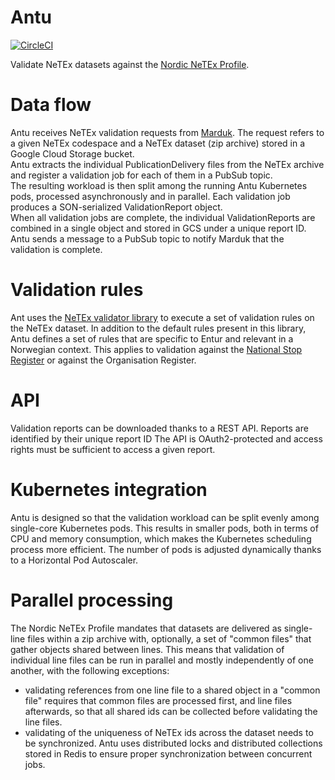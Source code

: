 # Antu
[![CircleCI](https://circleci.com/gh/entur/antu/tree/master.svg?style=svg)](https://circleci.com/gh/entur/antu/tree/master)

Validate NeTEx datasets against the [Nordic NeTEx Profile](https://enturas.atlassian.net/wiki/spaces/PUBLIC/pages/728891481/Nordic+NeTEx+Profile).

# Data flow
Antu receives NeTEx validation requests from [Marduk](https://github.com/entur/marduk).
The request refers to a given NeTEx codespace and a NeTEx dataset (zip archive) stored in a Google Cloud Storage bucket.  
Antu extracts the individual PublicationDelivery files from the NeTEx archive and register a validation job for each of them in a PubSub topic.  
The resulting workload is then split among the running Antu Kubernetes pods, processed asynchronously and in parallel.
Each validation job produces a SON-serialized ValidationReport object.  
When all validation jobs are complete, the individual ValidationReports are combined in a single object and stored in GCS under a unique report ID.
Antu sends a message to a PubSub topic to notify Marduk that the validation is complete.

# Validation rules
Ant uses the [NeTEx validator library](https://github.com/entur/netex-validator-java) to execute a set of validation rules on the NeTEx dataset.
In addition to the default rules present in this library, Antu defines a set of rules that are specific to Entur and relevant in a Norwegian context.
This applies to validation against the [National Stop Register](https://stoppested.entur.org/) or against the Organisation Register.

# API
Validation reports can be downloaded thanks to a REST API. Reports are identified by their unique report ID
The API is OAuth2-protected and access rights must be sufficient to access a given report.

# Kubernetes integration
Antu is designed so that the validation workload can be split evenly among single-core Kubernetes pods.
This results in smaller pods, both in terms of CPU and memory consumption, which makes the Kubernetes scheduling process more efficient.
The number of pods is adjusted dynamically thanks to a Horizontal Pod Autoscaler.

# Parallel processing
The Nordic NeTEx Profile mandates that datasets are delivered as single-line files within a zip archive with, optionally, a set of "common files" that gather objects shared between lines.
This means that validation of individual line files can be run in parallel and mostly independently of one another, with the following exceptions:
 * validating references from one line file to a shared object in a "common file" requires that common files are processed first, and line files afterwards, so that all shared ids can be collected before validating the line files. 
 * validating of the uniqueness of NeTEx ids across the dataset needs to be synchronized.
Antu uses distributed locks and distributed collections stored in Redis to ensure proper synchronization between concurrent jobs.
 